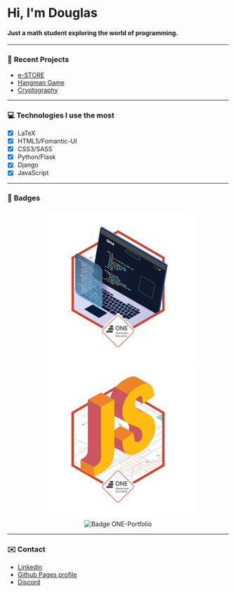 # Hi, I'm Douglas 
#### Just a math student exploring the world of programming.
---
### :page_facing_up: **Recent Projects**

- [e-STORE](https://github.com/ansattz/store_t)
- [Hangman Game](https://github.com/ansattz/jogo_da_forca)
- [Cryptography](https://github.com/ansattz/e-d-code)
---
### :computer: **Technologies I use the most**
- [X] LaTeX
- [X] HTML5/Fomantic-UI
- [X] CSS3/SASS
- [X] Python/Flask
- [X] Django
- [X] JavaScript
---
### :large_orange_diamond: **Badges**

<p align="center">
  <img src="https://github.com/ansattz/ansattz/blob/main/static/img/badges/edcode.png" width="350" alt="Badge ONE-Github">
  <img src="https://github.com/ansattz/ansattz/blob/main/static/img/badges/js.png" width="350" alt="Badge ONE-JavaScript">
  <img src="https://github.com/ansattz/ansattz/blob/main/static/img/portfolio/js.png" width="350" alt="Badge ONE-Portfolio">
</p>

---

### :envelope: Contact
- [Linkedin](https://www.linkedin.com/in/dvsantos/)
- [Github Pages profile](https://ansattz.github.io/)
- [Discord](https://discord.gg/nsvhfu7VRM)